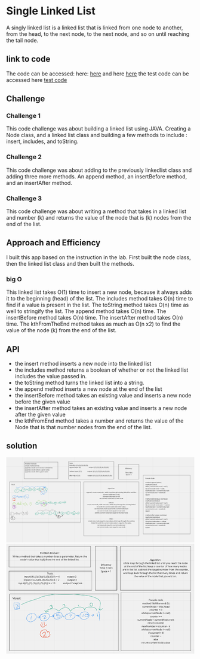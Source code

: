 # Single Linked List
A singly linked list is a linked list that is linked from one node to another, from the head, to the next node, to the next node, and so on until reaching the tail node. 
## link to code

The code can be accessed:
here: [here](../linkedlist/app/src/main/java/linkedlist/LinkedList.java)
and here [here](../linkedlist/app/src/main/java/linkedlist/Node.java)
the test code can be accessed here [test code](../linkedlist/app/src/test/java/linkedlist/AppTest.java)
## Challenge 
### Challenge 1
This code challenge was about building a linked list using JAVA. Creating a Node class, and a linked list class
and building a few methods to include : insert, includes, and toString.
### Challenge 2
This code challenge was about adding to the previously linkedlist class and adding three more methods. An append method, 
an insertBefore method, and an insertAfter method. 
### Challenge 3
This code challenge was about writing a method that takes in a linked list and number (k) and returns the value of the 
node that is (k) nodes from the end of the list. 
## Approach and Efficiency
I built this app based on the instruction in the lab. First built the node class, then the linked list class
and then built the methods. 
### big O 
This linked list takes O(1) time to insert a new node, because it always adds it to the beginning (head) of the list. 
The includes method takes O(n) time to find if a value is present in the list. 
The toString method takes O(n) time as well to stringify the list.
The append method takes O(n) time.
The insertBefore method takes O(n) time.
The insertAfter method takes O(n) time.
The kthFromTheEnd method takes as much as O(n x2) to find the value of the node (k) from the end of the list. 

## API

- the insert method inserts a new node into the linked list
- the includes method returns a boolean of whether or not the linked list includes the value passed in.
- the toString method turns the linked list into a string. 
- the append method inserts a new node at the end of the list
- the insertBefore method takes an existing value and inserts a new node before the given value
- the insertAfter method takes an existing value and inserts a new node after the given value
- the kthFromEnd method takes a number and returns the value of the Node that is that number nodes from the end of the 
list. 

## solution 

![whiteboard solution](../linkedlist/assets/whiteboard.png)
![whiteboard solution2](../linkedlist/assets/Whiteboard2.png)